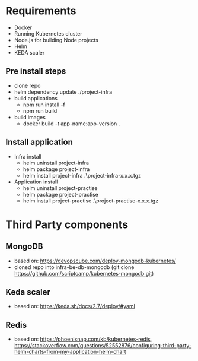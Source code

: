 # Requirements
- Docker
- Running Kubernetes cluster
- Node.js for building Node projects
- Helm
- KEDA scaler

## Pre install steps
- clone repo
- helm dependency update ./project-infra
- build applications
    - npm run install -f
    - npm run build
- build images
    - docker build -t app-name:app-version .

## Install application
- Infra install
    - helm uninstall project-infra
    - helm package project-infra
    - helm install project-infra .\project-infra-x.x.x.tgz
- Application install
    - helm uninstall project-practise
    - helm package project-practise
    - helm install project-practise .\project-practise-x.x.x.tgz

# Third Party components

## MongoDB
- based on: https://devopscube.com/deploy-mongodb-kubernetes/
- cloned repo into infra-be-db-mongodb (git clone https://github.com/scriptcamp/kubernetes-mongodb.git)

## Keda scaler
- based on: https://keda.sh/docs/2.7/deploy/#yaml

## Redis
- based on: https://phoenixnap.com/kb/kubernetes-redis, https://stackoverflow.com/questions/52552876/configuring-third-party-helm-charts-from-my-application-helm-chart
